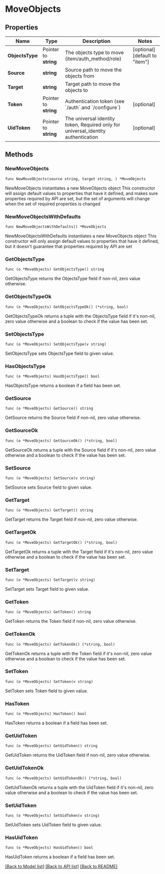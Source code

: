 # MoveObjects

## Properties

Name | Type | Description | Notes
------------ | ------------- | ------------- | -------------
**ObjectsType** | Pointer to **string** | The objects type to move (item/auth_method/role) | [optional] [default to "item"]
**Source** | **string** | Source path to move the objects from | 
**Target** | **string** | Target path to move the objects to | 
**Token** | Pointer to **string** | Authentication token (see &#x60;/auth&#x60; and &#x60;/configure&#x60;) | [optional] 
**UidToken** | Pointer to **string** | The universal identity token, Required only for universal_identity authentication | [optional] 

## Methods

### NewMoveObjects

`func NewMoveObjects(source string, target string, ) *MoveObjects`

NewMoveObjects instantiates a new MoveObjects object
This constructor will assign default values to properties that have it defined,
and makes sure properties required by API are set, but the set of arguments
will change when the set of required properties is changed

### NewMoveObjectsWithDefaults

`func NewMoveObjectsWithDefaults() *MoveObjects`

NewMoveObjectsWithDefaults instantiates a new MoveObjects object
This constructor will only assign default values to properties that have it defined,
but it doesn't guarantee that properties required by API are set

### GetObjectsType

`func (o *MoveObjects) GetObjectsType() string`

GetObjectsType returns the ObjectsType field if non-nil, zero value otherwise.

### GetObjectsTypeOk

`func (o *MoveObjects) GetObjectsTypeOk() (*string, bool)`

GetObjectsTypeOk returns a tuple with the ObjectsType field if it's non-nil, zero value otherwise
and a boolean to check if the value has been set.

### SetObjectsType

`func (o *MoveObjects) SetObjectsType(v string)`

SetObjectsType sets ObjectsType field to given value.

### HasObjectsType

`func (o *MoveObjects) HasObjectsType() bool`

HasObjectsType returns a boolean if a field has been set.

### GetSource

`func (o *MoveObjects) GetSource() string`

GetSource returns the Source field if non-nil, zero value otherwise.

### GetSourceOk

`func (o *MoveObjects) GetSourceOk() (*string, bool)`

GetSourceOk returns a tuple with the Source field if it's non-nil, zero value otherwise
and a boolean to check if the value has been set.

### SetSource

`func (o *MoveObjects) SetSource(v string)`

SetSource sets Source field to given value.


### GetTarget

`func (o *MoveObjects) GetTarget() string`

GetTarget returns the Target field if non-nil, zero value otherwise.

### GetTargetOk

`func (o *MoveObjects) GetTargetOk() (*string, bool)`

GetTargetOk returns a tuple with the Target field if it's non-nil, zero value otherwise
and a boolean to check if the value has been set.

### SetTarget

`func (o *MoveObjects) SetTarget(v string)`

SetTarget sets Target field to given value.


### GetToken

`func (o *MoveObjects) GetToken() string`

GetToken returns the Token field if non-nil, zero value otherwise.

### GetTokenOk

`func (o *MoveObjects) GetTokenOk() (*string, bool)`

GetTokenOk returns a tuple with the Token field if it's non-nil, zero value otherwise
and a boolean to check if the value has been set.

### SetToken

`func (o *MoveObjects) SetToken(v string)`

SetToken sets Token field to given value.

### HasToken

`func (o *MoveObjects) HasToken() bool`

HasToken returns a boolean if a field has been set.

### GetUidToken

`func (o *MoveObjects) GetUidToken() string`

GetUidToken returns the UidToken field if non-nil, zero value otherwise.

### GetUidTokenOk

`func (o *MoveObjects) GetUidTokenOk() (*string, bool)`

GetUidTokenOk returns a tuple with the UidToken field if it's non-nil, zero value otherwise
and a boolean to check if the value has been set.

### SetUidToken

`func (o *MoveObjects) SetUidToken(v string)`

SetUidToken sets UidToken field to given value.

### HasUidToken

`func (o *MoveObjects) HasUidToken() bool`

HasUidToken returns a boolean if a field has been set.


[[Back to Model list]](../README.md#documentation-for-models) [[Back to API list]](../README.md#documentation-for-api-endpoints) [[Back to README]](../README.md)


